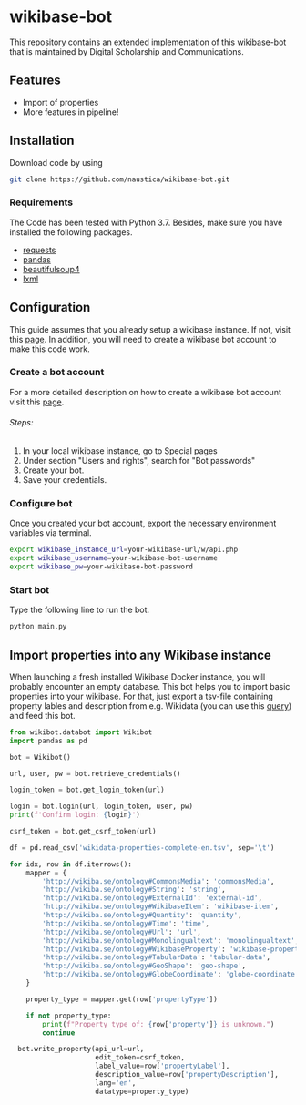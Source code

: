 # wikibase-bot

This repository contains an extended implementation of this [wikibase-bot](https://github.com/HeardLibrary/digital-scholarship/blob/master/code/wikibase/api/write-statements.py) that is maintained by Digital Scholarship and Communications.

## Features

- Import of properties
- More features in pipeline!

## Installation

Download code by using

```bash
git clone https://github.com/naustica/wikibase-bot.git
```

### Requirements

The Code has been tested with Python 3.7. Besides, make sure you have installed the following packages.

- [requests](https://github.com/psf/requests)
- [pandas](https://github.com/pandas-dev/pandas)
- [beautifulsoup4](https://www.crummy.com/software/BeautifulSoup/)
- [lxml](https://github.com/lxml/lxml)

## Configuration

This guide assumes that you already setup a wikibase instance. If not, visit this [page](http://learningwikibase.com/install-wikibase/). In addition, you will need to create a wikibase bot account to make this code work.

### Create a bot account

For a more detailed description on how to create a wikibase bot account visit this [page](https://heardlibrary.github.io/digital-scholarship/host/wikidata/bot/).

###### Steps:

1. In your local wikibase instance, go to Special pages
2. Under section "Users and rights", search for "Bot passwords"
3. Create your bot.
4. Save your credentials.

### Configure bot

Once you created your bot account, export the necessary environment variables via terminal.

```bash
export wikibase_instance_url=your-wikibase-url/w/api.php
export wikibase_username=your-wikibase-bot-username
export wikibase_pw=your-wikibase-bot-password
```

### Start bot

Type the following line to run the bot.

```bash
python main.py
```

## Import properties into any Wikibase instance

When launching a fresh installed Wikibase Docker instance, you will probably encounter an empty database. This bot helps you to import basic properties into your wikibase. For that, just export a tsv-file containing property lables and description from e.g. Wikidata (you can use this [query](https://w.wiki/ZJN)) and feed this bot.

```python
from wikibot.databot import Wikibot
import pandas as pd

bot = Wikibot()

url, user, pw = bot.retrieve_credentials()

login_token = bot.get_login_token(url)

login = bot.login(url, login_token, user, pw)
print(f'Confirm login: {login}')

csrf_token = bot.get_csrf_token(url)

df = pd.read_csv('wikidata-properties-complete-en.tsv', sep='\t')

for idx, row in df.iterrows():
    mapper = {
        'http://wikiba.se/ontology#CommonsMedia': 'commonsMedia',
        'http://wikiba.se/ontology#String': 'string',
        'http://wikiba.se/ontology#ExternalId': 'external-id',
        'http://wikiba.se/ontology#WikibaseItem': 'wikibase-item',
        'http://wikiba.se/ontology#Quantity': 'quantity',
        'http://wikiba.se/ontology#Time': 'time',
        'http://wikiba.se/ontology#Url': 'url',
        'http://wikiba.se/ontology#Monolingualtext': 'monolingualtext',
        'http://wikiba.se/ontology#WikibaseProperty': 'wikibase-property',
        'http://wikiba.se/ontology#TabularData': 'tabular-data',
        'http://wikiba.se/ontology#GeoShape': 'geo-shape',
        'http://wikiba.se/ontology#GlobeCoordinate': 'globe-coordinate'
    }

    property_type = mapper.get(row['propertyType'])

    if not property_type:
        print(f"Property type of: {row['property']} is unknown.")
        continue

  bot.write_property(api_url=url,
                     edit_token=csrf_token,
                     label_value=row['propertyLabel'],
                     description_value=row['propertyDescription'],
                     lang='en',
                     datatype=property_type)
```
